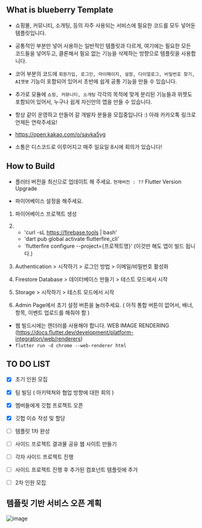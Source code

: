 ## What is blueberry Template

- 쇼핑몰, 커뮤니티, 소개팅, 등의 자주 사용되는 서비스에 필요한 코드를 모두 넣어둔 템플릿입니다.
- 공통적인 부분만 넣어 사용하는 일반적인 템플릿과 다르게, 여기에는 필요한 모든 코드들을 넣어두고, 클론해서 필요 없는 기능을 삭제하는 방향으로 템플릿을 사용합니다.
- 코어 부분의 코드에 `회원가입, 로그인, 마이페이지, 설정, 다이얼로그, 비밀번호 찾기, AI챗봇` 기능이 포함되어 있어서 초반에 쉽게 공통 기능을 만들 수 있습니다.
- 추가로 모듈에 `쇼핑, 커뮤니티, 소개팅` 각각의 목적에 맞게 분리된 기능들과 위젯도 포함되어 있어서, 누구나 쉽게 자신만의 앱을 만들 수 있습니다.

- 항상 같이 운영하고 만들어 갈 개발자 분들을 모집중입니다 :) 아래 카카오톡 링크로 언제든 연락주세요!
- https://open.kakao.com/o/savka5yg

- 소통은 디스코드로 이루어지고 매주 일요일 8시에 회의가 있습니다!

## How to Build

- 플러터 버전을 최신으로 업데이트 해 주세요. `현재버전 : ??` 
Flutter Version Upgrade

- 파이어베이스 설정을 해주세요.
1. 파이어베이스 프로젝트 생성
2. - 'curl -sL https://firebase.tools | bash'
   - 'dart pub global activate flutterfire_cli'
   - `flutterfire configure --project={프로젝트명}'
   (이것만 해도 앱이 빌드 됩니다.)

4. Authentication > 시작하기 > 로그인 방법 > 이메일/비밀번호 활성화
5. Firestore Database > 데이터베이스 만들기 > 테스트 모드에서 시작
6. Storage > 시작하기 > 테스트 모드에서 시작

7. Admin Page에서 초기 설정 버튼을 눌러주세요. ( 아직 통합 버튼이 없어서, 배너, 항목, 이벤트 업로드를 해줘야 함 )

- 웹 빌드시에는 렌더러를 사용해야 합니다.
WEB IMAGE RENDERING (https://docs.flutter.dev/development/platform-integration/web/renderers)
- `flutter run -d chrome --web-renderer html`

## TO DO LIST

- [x] 초기 인원 모집
- [x] 팀 빌딩 ( 아키텍쳐와 협업 방향에 대한 회의 )
- [x] 멤버들에게 깃헙 프로젝트 오픈
- [x] 깃헙 이슈 작성 및 할당
- [ ] 템플릿 1차 완성

- [ ] 사이드 프로젝트 결과물 공유 웹 사이트 만들기
- [ ] 각자 사이드 프로젝트 진행
- [ ] 사이드 프로젝트 진행 후 추가된 컴포넌트 템플릿에 추가
- [ ] 2차 인원 모집

## 템플릿 기반 서비스 오픈 계획

![image](https://github.com/jwson-automation/blueberry_template/assets/108061510/e451dfde-9141-42a5-805c-a0062a9c11e2)

